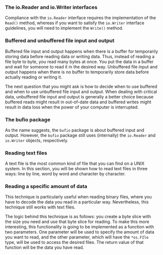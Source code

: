 ### The io.Reader and io.Writer interfaces
Compliance with the `io.Reader` interface requires the implementation of the `Read()` method, whereas if you want to satisfy the `io.Writer` interface guidelines, you will need to implement the `Write()` method.

### Buffered and unbuffered file input and output
Buffered file input and output happens when there is a buffer for temporarily storing data before reading data or writing data. Thus, instead of reading a file byte to byte, you read many bytes at once. You put the data in a buffer and wait for someone to read it in the desired way. Unbuffered file input and output happens when there is no buffer to temporarily store data before actually reading or writing it.

The next question that you might ask is how to decide when to use buffered and when to use unbuffered file input and output. When dealing with critical data, unbuffered file input and output is generally a better choice because buffered reads might result in out-of-date data and buffered writes might result in data loss when the power of your computer is interrupted.

### The bufio package
As the name suggests, the `bufio` package is about buffered input and output. However, the `bufio` package still uses (internally) the `io.Reader` and `io.Writer` objects, respectively.

### Reading text files
A text file is the most common kind of file that you can find on a UNIX system. In this section, you will be shown how to read text files in three ways: line by line, word by word and character by character.

### Reading a specific amount of data
This technique is particularly useful when reading binary files, where you have to decode the data you read in a particular way. Nevertheless, this technique still works with text files.

The logic behind this technique is as follows: you create a byte slice with the size you need and use that byte slice for reading. To make this more interesting, this functionality is going to be implemented as a function with two parameters. One parameter will be used to specify the amount of data you want to read, and the other parameter, which will have the `*os.FIle` type, will be used to access the desired files. The return value of that function will be the data you have read.